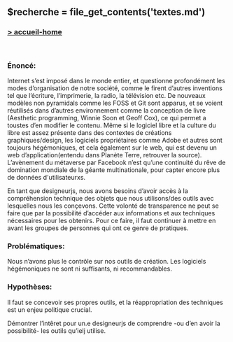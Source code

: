 ## &#36;recherche &#61; file&#95;get&#95;contents&#40;&#39;textes.md&#39;&#41;

### <div id="accueil"><a href="../index.php">\> accueil-home</a></div>

<br>

### Énoncé:

Internet s’est imposé dans le monde entier, et questionne profondément les modes d’organisation de notre société, comme le firent d’autres inventions tel que l’écriture, l’imprimerie, la radio, la télévision etc. De nouveaux modèles non pyramidals comme les FOSS et Git sont apparus, et se voient réutilisés dans d’autres environnement comme la conception de livre (Aesthetic programming, Winnie Soon et Geoff Cox), ce qui permet a toustes d’en modifier le contenu. 
Même si le logiciel libre et la culture du libre est assez présente dans des contextes de créations graphiques/design, les logiciels propriétaires comme Adobe et autres sont toujours hégémoniques, et cela également sur le web, qui est devenu un web d’application(entendu dans Planète Terre, retrouver la source). L’avènement du métaverse par Facebook n’est qu’une continuité du rêve de domination mondiale de la géante multinationale, pour capter encore plus de données d'utilisateurxs. 

En tant que designeur<span>j</span>s, nous avons besoins d’avoir accès à la compréhension technique des objets que nous utilisons/des outils avec lesquelles nous les conçevons. Cette volonté de transparence ne peut se faire que par la possibilité d’accéder aux informations et aux techniques nécessaires pour les obtenirs. Pour ce faire, il faut continuer à mettre en avant les groupes de personnes qui ont ce genre de pratiques.

### Problématiques:

Nous n’avons plus le contrôle sur nos outils de création. Les logiciels hégémoniques ne sont ni suffisants, ni recommandables.

### Hypothèses:

Il faut se concevoir ses propres outils, et la réappropriation des techniques est un enjeu politique crucial.

Démontrer l’intêret pour un.e designeur<span>j</span>s de comprendre -ou d’en avoir la possibilité- les outils qu’iel<span>j</span> utilise.
